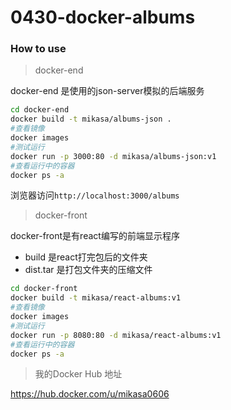 # 0430-docker-albums

### How to use 

> docker-end

docker-end 是使用的json-server模拟的后端服务
```bash
cd docker-end
docker build -t mikasa/albums-json .
#查看镜像
docker images
#测试运行
docker run -p 3000:80 -d mikasa/albums-json:v1
#查看运行中的容器
docker ps -a
```
浏览器访问`http://localhost:3000/albums`

> docker-front 

docker-front是有react编写的前端显示程序
- build 是react打完包后的文件夹
- dist.tar 是打包文件夹的压缩文件
```bash
cd docker-front
docker build -t mikasa/react-albums:v1
#查看镜像
docker images
#测试运行
docker run -p 8080:80 -d mikasa/react-albums:v1
#查看运行中的容器
docker ps -a
```
> 我的Docker Hub 地址

https://hub.docker.com/u/mikasa0606
